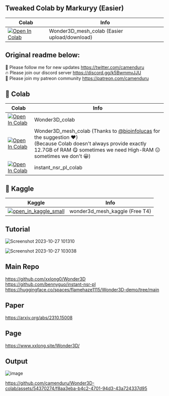 ## Tweaked Colab by Markuryy (Easier)
| Colab | Info
| --- | --- |
[![Open In Colab](https://colab.research.google.com/assets/colab-badge.svg)](https://colab.research.google.com/github/markuryy/Wonder3D-colab/blob/main/Wonder3D_mesh_colab.ipynb) | Wonder3D_mesh_colab (Easier upload/download)

## Original readme below:
🐣 Please follow me for new updates https://twitter.com/camenduru <br />
🔥 Please join our discord server https://discord.gg/k5BwmmvJJU <br />
🥳 Please join my patreon community https://patreon.com/camenduru <br />

## 🦒 Colab

| Colab | Info
| --- | --- |
[![Open In Colab](https://colab.research.google.com/assets/colab-badge.svg)](https://colab.research.google.com/github/camenduru/Wonder3D-colab/blob/main/Wonder3D_colab.ipynb) | Wonder3D_colab
[![Open In Colab](https://colab.research.google.com/assets/colab-badge.svg)](https://colab.research.google.com/github/camenduru/Wonder3D-colab/blob/main/Wonder3D_mesh_colab.ipynb) | Wonder3D_mesh_colab (Thanks to [@bioinfolucas](https://twitter.com/bioinfolucas) for the suggestion ❤) <br /> (Because Colab doesn't always provide exactly 12.7GB of RAM 😋 sometimes we need High-RAM 😐 sometimes we don't 😀)
[![Open In Colab](https://colab.research.google.com/assets/colab-badge.svg)](https://colab.research.google.com/github/camenduru/Wonder3D-colab/blob/main/instant_nsr_pl_colab.ipynb) | instant_nsr_pl_colab

## 🦆 Kaggle

| Kaggle | Info
| --- | --- |
[![open_in_kaggle_small](https://user-images.githubusercontent.com/54370274/228924833-17316feb-d0fe-4249-90ba-682930ba11e5.svg)](https://kaggle.com/camenduru/wonder3d) | wonder3d_mesh_kaggle (Free T4)

## Tutorial
![Screenshot 2023-10-27 101310](https://github.com/camenduru/Wonder3D-colab/assets/54370274/4138a80c-6c9d-4759-be9c-f5bd4a8094b1)

![Screenshot 2023-10-27 103038](https://github.com/camenduru/Wonder3D-colab/assets/54370274/10f9cd59-b482-4d4a-8da6-e43aa68b9d73)

## Main Repo
https://github.com/xxlong0/Wonder3D <br />
https://github.com/bennyguo/instant-nsr-pl <br />
https://huggingface.co/spaces/flamehaze1115/Wonder3D-demo/tree/main <br />

## Paper
https://arxiv.org/abs/2310.15008

## Page
https://www.xxlong.site/Wonder3D/

## Output
![image](https://github.com/camenduru/Wonder3D-colab/assets/54370274/7ab88ed5-b920-4d89-be1a-bd73b360b00e)

https://github.com/camenduru/Wonder3D-colab/assets/54370274/f8aa3eba-b4c2-4701-94d3-43a724337d95


